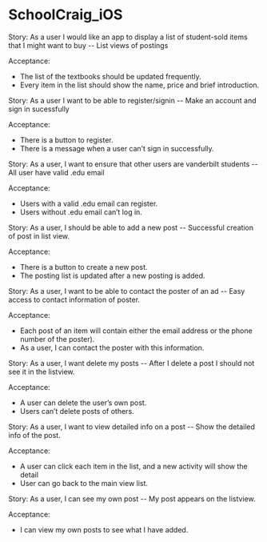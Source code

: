 SchoolCraig_iOS
===============
Story: As a user I would like an app to display a list of student-sold items that I might want to buy -- List views of postings

Acceptance:
* The list of the textbooks should be updated frequently.
* Every item in the list should show the name, price and brief introduction. 	

Story: As a user I want to be able to register/signin -- Make an account and sign in sucessfully
	
Acceptance:
* There is a button to register.
* There is a message when a user can’t sign in successfully.

Story: As a user, I want to ensure that other users are vanderbilt students -- All user have valid .edu email
	
Acceptance:
* Users with a valid .edu email can register.
* Users without .edu email can’t log in.

Story: As a user, I should be able to add a new post -- Successful creation of post in list view.
	
Acceptance:
* There is a button to create a new post.
* The posting list is updated after a new posting is added.

Story: As a user, I want to be able to contact the poster of an ad -- Easy access to contact information of poster.
	
Acceptance:
* Each post of an item will contain either the email address or the phone number of the poster). 
* As a user, I can contact the poster with this information.

Story: As a user, I want delete my posts -- After I delete a post I should not see it in the listview.
	
Acceptance:
* A user can delete the user’s own post.
* Users can’t delete posts of others.

Story: As a user, I want to view detailed info on a post -- Show the detailed info of the post.
	
Acceptance:
* A user can click each item in the list, and a new activity will show the detail
* User can go back to the main view list.

Story: As a user, I can see my own post -- My post appears on the listview.
	
Acceptance:
* I can view my own posts to see what I have added.

